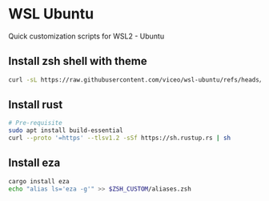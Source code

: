 # WSL Ubuntu

Quick customization scripts for WSL2 - Ubuntu


## Install zsh shell with theme
```bash
curl -sL https://raw.githubusercontent.com/viceo/wsl-ubuntu/refs/heads/master/setup.bash | bash
```

## Install rust
```bash
# Pre-requisite
sudo apt install build-essential
curl --proto '=https' --tlsv1.2 -sSf https://sh.rustup.rs | sh
```

## Install eza
```bash
cargo install eza
echo "alias ls='eza -g'" >> $ZSH_CUSTOM/aliases.zsh
```

